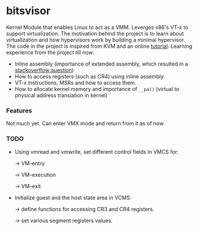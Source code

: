 # bitsvisor
Kernel Module that enables Linux to act as a VMM. Leverges x86's VT-x to support virtualization. 
The motivation behind the project is to learn about virtualization and how hypervisors work by building a minimal hypervisor. The code in the project is inspired from KVM and an online [tutorial](http://www.nixhacker.com/developing-hypervisior-from-scratch-part-1/). Learning experience from the project till now:
* Inline assembly (importance of extended assembly, which resulted in a [stackoverflow question](https://stackoverflow.com/questions/59442341/ubuntu-freezes-completely-on-executing-this-inline-asm/))
* How to access registers (such as CR4) using inline assembly.
* VT-x instructions, MSRs and how to access them.
* How to allocate kernel memory and importance of `__pa()` (virtual to physical address translation in kernel)

### Features
Not much yet. Can enter VMX mode and return from it as of now.

### TODO
* Using vmread and vmwrite, set different control fields in VMCS for:

    -> VM-entry
    
    -> VM-execution
    
    -> VM-exit 
    
 * Initialize guest and the host state area in VCMS:
 
     -> define functions for accessing CR3 and CR4 registers.
     
     -> set various segment registers values.


